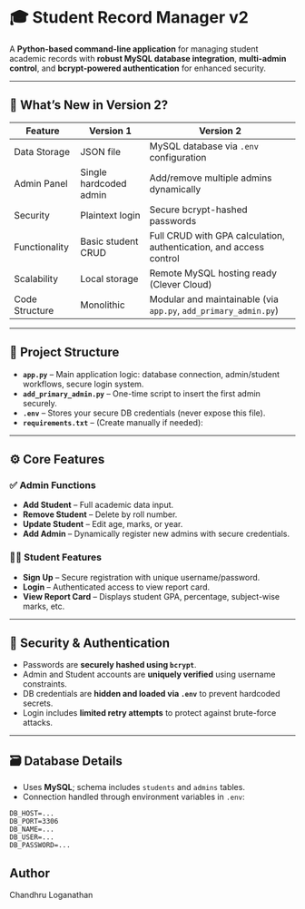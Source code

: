# 🎓 Student Record Manager v2

A **Python-based command-line application** for managing student academic records with **robust MySQL database integration**, **multi-admin control**, and **bcrypt-powered authentication** for enhanced security.

---

## 🚀 What’s New in Version 2?

| Feature | Version 1 | Version 2 |
|--------|-----------|-----------|
| Data Storage | JSON file | MySQL database via `.env` configuration |
| Admin Panel | Single hardcoded admin | Add/remove multiple admins dynamically |
| Security | Plaintext login | Secure bcrypt-hashed passwords |
| Functionality | Basic student CRUD | Full CRUD with GPA calculation, authentication, and access control |
| Scalability | Local storage | Remote MySQL hosting ready (Clever Cloud) |
| Code Structure | Monolithic | Modular and maintainable (via `app.py`, `add_primary_admin.py`) |

---

## 📁 Project Structure

- **`app.py`** – Main application logic: database connection, admin/student workflows, secure login system.
- **`add_primary_admin.py`** – One-time script to insert the first admin securely.
- **`.env`** – Stores your secure DB credentials (never expose this file).
- **`requirements.txt`** – (Create manually if needed):  



---

## ⚙️ Core Features

### ✅ Admin Functions
- **Add Student** – Full academic data input.
- **Remove Student** – Delete by roll number.
- **Update Student** – Edit age, marks, or year.
- **Add Admin** – Dynamically register new admins with secure credentials.

### 🧑‍🎓 Student Features
- **Sign Up** – Secure registration with unique username/password.
- **Login** – Authenticated access to view report card.
- **View Report Card** – Displays student GPA, percentage, subject-wise marks, etc.

---

## 🔐 Security & Authentication

- Passwords are **securely hashed using `bcrypt`**.
- Admin and Student accounts are **uniquely verified** using username constraints.
- DB credentials are **hidden and loaded via `.env`** to prevent hardcoded secrets.
- Login includes **limited retry attempts** to protect against brute-force attacks.

---

## 🗃️ Database Details

- Uses **MySQL**; schema includes `students` and `admins` tables.
- Connection handled through environment variables in `.env`:
```env
DB_HOST=...
DB_PORT=3306
DB_NAME=...
DB_USER=...
DB_PASSWORD=...
```

## Author
Chandhru Loganathan




